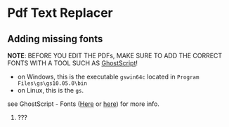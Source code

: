 # Pdf Text Replacer

## Adding missing fonts
**NOTE**: BEFORE YOU EDIT THE PDFs, MAKE SURE TO ADD THE CORRECT FONTS WITH A TOOL SUCH AS [GhostScript](https://ghostscript.com/)!
- on Windows, this is the executable `gswin64c` located in `Program Files\gs\gs10.05.0\bin` 
- on Linux, this is the `gs`.

see GhostScript - Fonts ([Here](https://ghostscript.com/docs/9.54.0/Fonts.htm) or [here](https://ghostscript.readthedocs.io/en/latest/Fonts.html)) for more info.

1. ???
